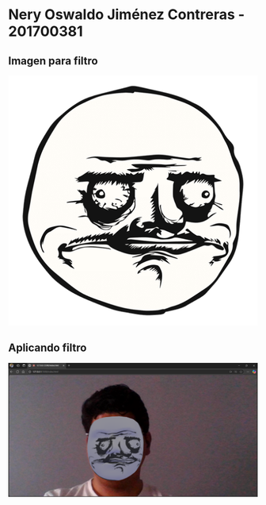 # Nery Oswaldo Jiménez Contreras - 201700381

## Imagen para filtro
![imagen](./mm.png)

## Aplicando filtro
![escaneado](./img/filtro.PNG)